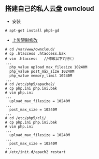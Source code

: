 ## 搭建自己的私人云盘 __owncloud__

+ 安装

```
# apt-get install php5-gd
```

+ [上传限制修改](http://d-prototype.com/archives/2016)

```
# cd /var/www/owncloud/
# cp .htaccess .htaccess.bak
# vim .htaccess   //修改以下几行()
...
  php_value upload_max_filesize 10240M
  php_value post_max_size 10240M
  php_value memory_limit 10240M
...
# cd /etc/php5/apache2/
# cp php.ini php.ini.bak
# vim php.ini
...
  upload_max_filesize = 10240M
...
  post_max_size = 10240M
...
# cd /etc/php5/cli/
# cp php.ini php.ini.bak
# vim php.ini
...
  upload_max_filesize = 10240M
...
  post_max_size = 10240M
...
# /etc/init.d/apach2 restart
```
